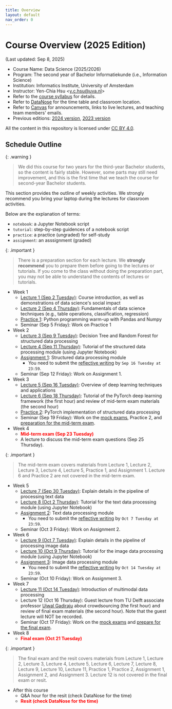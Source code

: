 ```yaml
---
title: Overview
layout: default
nav_order: 0
---
```


# Course Overview (2025 Edition)

(Last updated: Sep 8, 2025)

- Course Name: Data Science (2025/2026)
- Program: The second year of Bachelor Informatiekunde (i.e., Information Science)
- Institution: Informatics Institute, University of Amsterdam
- Instructor: Yen-Chia Hsu \<y.c.hsu@uva.nl\>
- Refer to the [course syllabus](syllabus) for details.
- Refer to [DataNose](https://datanose.nl/) for the time table and classroom location.
- Refer to [Canvas](https://canvas.uva.nl/) for announcements, links to live lectures, and teaching team members' emails.
- Previous editions: [2024 version](https://multix.io/data-science-book-uva-2024/), [2023 version](https://multix.io/data-science-book-uva-2023/)

All the content in this repository is licensed under [CC BY 4.0](https://creativecommons.org/licenses/by/4.0/).

## <a name="schedule"></a>Schedule Outline

{: .warning }
> We did this course for two years for the third-year Bachelor students, so the content is fairly stable. However, some parts may still need improvement, and this is the first time that we teach the course for second-year Bachelor students.

This section provides the outline of weekly activities. We strongly recommend you bring your laptop during the lectures for classroom activities.

Below are the explanation of terms:
- `notebook`: a Jupyter Notebook script
- `tutorial`: step-by-step guidences of a notebook script
- `practice`: a practice (ungraded) for self-study
- `assignment`: an asssignment (graded)

{: .important }
> There is a preparation section for each lecture. We **strongly recommend** you to prepare them before going to the lectures or tutorials. If you come to the class without doing the preparation part, you may not be able to understand the contents of lectures or tutorials.

- Week 1
  - [Lecture 1 (Sep 2 Tuesday)](lectures/lec1): Course introduction, as well as demonstrations of data science's social impact
  - [Lecture 2 (Sep 4 Thursday)](lectures/lec2): Fundamentals of data science techniques (e.g., table operations, classification, regression)
  - [Practice 1](https://multix.io/python-warm-up/): Python programming warm-up with Pandas and Numpy
  - Seminar (Sep 5 Friday): Work on Practice 1
- Week 2
  - [Lecture 3 (Sep 9 Tuesday)](lectures/lec3): Decision Tree and Random Forest for structured data processing
  - [Lecture 4 (Sep 11 Thursday)](lectures/lec4): Tutorial of the structured data processing module (using Jupyter Notebook)
  - [Assignment 1](https://multix.io/structured-data-module/docs/assignment-structured-data.html): Structured data processing module
    - You need to submit the [reflective writing](syllabus#reflective-writing-of-assignments) by `Sep 16 Tuesday at 23:59`.
  - Seminar (Sep 12 Friday): Work on Assignment 1.
- Week 3
  - [Lecture 5 (Sep 16 Tuesday)](lectures/lec5): Overview of deep learning techniques and applications
  - [Lecture 6 (Sep 18 Thursday)](lectures/lec6): Tutorial of the PyTorch deep learning framework (the first hour) and review of mid-term exam materials (the second hour)
  - [Practice 2](https://multix.io/structured-data-module/docs/pytorch-structured-data.html): PyTorch implementation of structured data processing
  - Seminar (Sep 19 Friday): Work on the [mock exams](others/mock-exam), Practice 2, and [preparation for the mid-term exam](syllabus#exam-preparation).
- Week 4
  - <span style="color:red">**Mid-term exam (Sep 23 Tuesday)**</span>
  - A lecture to discuss the mid-term exam questions (Sep 25 Thursday).

{: .important }
> The mid-term exam covers materials from Lecture 1, Lecture 2, Lecture 3, Lecture 4, Lecture 5, Practice 1, and Assignment 1. Lecture 6 and Practice 2 are not covered in the mid-term exam.

- Week 5
  - [Lecture 7 (Sep 30 Tuesday)](lectures/lec7): Explain details in the pipeline of processing text data
  - [Lecture 8 (Oct 2 Thursday)](lectures/lec8): Tutorial for the text data processing module (using Jupyter Notebook)
  - [Assignment 2](https://multix.io/text-data-module/docs/assignment-text-data.html): Text data processing module
    - You need to submit the [reflective writing](syllabus#reflective-writing-of-assignments) by `Oct 7 Tuesday at 23:59`.
  - Seminar (Oct 3 Friday): Work on Assignment 2.
- Week 6
  - [Lecture 9 (Oct 7 Tuesday)](lectures/lec9): Explain details in the pipeline of processing image data
  - [Lecture 10 (Oct 9 Thursday)](lectures/lec10): Tutorial for the image data processing module (using Jupyter Notebook)
  - [Assignment 3](https://multix.io/image-data-module/docs/assignment-image-data.html): Image data processing module
    - You need to submit the [reflective writing](syllabus#reflective-writing-of-assignments) by `Oct 14 Tuesday at 23:59`.
  - Seminar (Oct 10 Friday): Work on Assignment 3.
- Week 7
  - [Lecture 11 (Oct 14 Tuesday)](lectures/lec11): Introduction of multimodal data processing
  - Lecture 12 (Oct 16 Thursday): Guest lecture from TU Delft associate professor [Ujwal Gadiraju](https://ujwalgadiraju.com/) about crowdsourcing (the first hour) and review of final exam materials (the second hour). Note that the guest lecture will NOT be recorded.
  - Seminar (Oct 17 Friday): Work on the [mock exams](others/mock-exam) and [prepare for the final exam](syllabus#exam-preparation).
- Week 8
  - <span style="color:red">**Final exam (Oct 21 Tuesday)**</span>

{: .important }
> The final exam and the resit covers materials from Lecture 1, Lecture 2, Lecture 3, Lecture 4, Lecture 5, Lecture 6, Lecture 7, Lecture 8, Lecture 9, Lecture 10, Lecture 11, Practice 1, Practice 2, Assignment 1, Assignment 2, and Assignment 3. Lecture 12 is not covered in the final exam or resit.

- After this course
  - Q&A hour for the resit (check DataNose for the time)
  - <span style="color:red">**Resit (check DataNose for the time)**</span>
